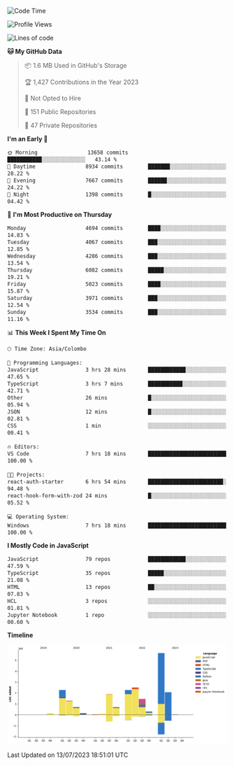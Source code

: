 
<!--START_SECTION:waka-->
![Code Time](http://img.shields.io/badge/Code%20Time-1%2C153%20hrs%2039%20mins-blue)

![Profile Views](http://img.shields.io/badge/Profile%20Views-0-blue)

![Lines of code](https://img.shields.io/badge/From%20Hello%20World%20I%27ve%20Written-21.5%20million%20lines%20of%20code-blue)

**🐱 My GitHub Data** 

> 📦 1.6 MB Used in GitHub's Storage 
 > 
> 🏆 1,427 Contributions in the Year 2023
 > 
> 🚫 Not Opted to Hire
 > 
> 📜 151 Public Repositories 
 > 
> 🔑 47 Private Repositories 
 > 
**I'm an Early 🐤** 

```text
🌞 Morning                13658 commits       ███████████░░░░░░░░░░░░░░   43.14 % 
🌆 Daytime                8934 commits        ███████░░░░░░░░░░░░░░░░░░   28.22 % 
🌃 Evening                7667 commits        ██████░░░░░░░░░░░░░░░░░░░   24.22 % 
🌙 Night                  1398 commits        █░░░░░░░░░░░░░░░░░░░░░░░░   04.42 % 
```
📅 **I'm Most Productive on Thursday** 

```text
Monday                   4694 commits        ████░░░░░░░░░░░░░░░░░░░░░   14.83 % 
Tuesday                  4067 commits        ███░░░░░░░░░░░░░░░░░░░░░░   12.85 % 
Wednesday                4286 commits        ███░░░░░░░░░░░░░░░░░░░░░░   13.54 % 
Thursday                 6082 commits        █████░░░░░░░░░░░░░░░░░░░░   19.21 % 
Friday                   5023 commits        ████░░░░░░░░░░░░░░░░░░░░░   15.87 % 
Saturday                 3971 commits        ███░░░░░░░░░░░░░░░░░░░░░░   12.54 % 
Sunday                   3534 commits        ███░░░░░░░░░░░░░░░░░░░░░░   11.16 % 
```


📊 **This Week I Spent My Time On** 

```text
🕑︎ Time Zone: Asia/Colombo

💬 Programming Languages: 
JavaScript               3 hrs 28 mins       ████████████░░░░░░░░░░░░░   47.65 % 
TypeScript               3 hrs 7 mins        ███████████░░░░░░░░░░░░░░   42.71 % 
Other                    26 mins             █░░░░░░░░░░░░░░░░░░░░░░░░   05.94 % 
JSON                     12 mins             █░░░░░░░░░░░░░░░░░░░░░░░░   02.81 % 
CSS                      1 min               ░░░░░░░░░░░░░░░░░░░░░░░░░   00.41 % 

🔥 Editors: 
VS Code                  7 hrs 18 mins       █████████████████████████   100.00 % 

🐱‍💻 Projects: 
react-auth-starter       6 hrs 54 mins       ████████████████████████░   94.48 % 
react-hook-form-with-zod 24 mins             █░░░░░░░░░░░░░░░░░░░░░░░░   05.52 % 

💻 Operating System: 
Windows                  7 hrs 18 mins       █████████████████████████   100.00 % 
```

**I Mostly Code in JavaScript** 

```text
JavaScript               79 repos            ████████████░░░░░░░░░░░░░   47.59 % 
TypeScript               35 repos            █████░░░░░░░░░░░░░░░░░░░░   21.08 % 
HTML                     13 repos            ██░░░░░░░░░░░░░░░░░░░░░░░   07.83 % 
HCL                      3 repos             ░░░░░░░░░░░░░░░░░░░░░░░░░   01.81 % 
Jupyter Notebook         1 repo              ░░░░░░░░░░░░░░░░░░░░░░░░░   00.60 % 
```



**Timeline**

![Lines of Code chart](https://raw.githubusercontent.com/ccweerasinghe1994/ccweerasinghe1994/master/assets/bar_graph.png)


 Last Updated on 13/07/2023 18:51:01 UTC
<!--END_SECTION:waka-->
